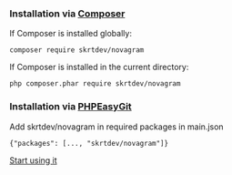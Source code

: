 ### Installation via [Composer](https://getcomposer.org)
If Composer is installed globally:
```
composer require skrtdev/novagram
```

If Composer is installed in the current directory:
```
php composer.phar require skrtdev/novagram
```

### Installation via [PHPEasyGit](https://easygit.ga)
Add skrtdev/novagram in required packages in main.json
```
{"packages": [..., "skrtdev/novagram"]}
```

[Start using it](start.md)
